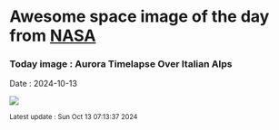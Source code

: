 
# Awesome space image of the day from [NASA](https://api.nasa.gov/)

### Today image : Aurora Timelapse Over Italian Alps
Date : 2024-10-13

![](https://www.youtube.com/embed/uCbpHh_rTgc?rel=0)

<small>Latest update : Sun Oct 13 07:13:37 2024</small>
        